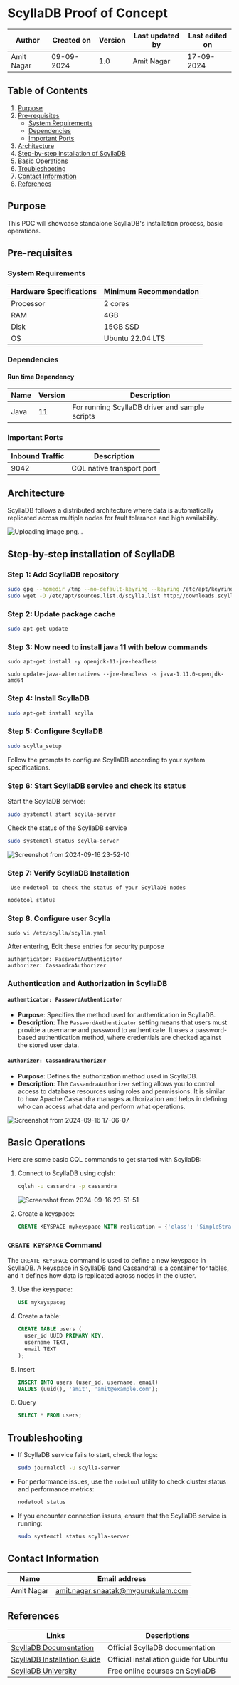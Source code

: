 # ScyllaDB Proof of Concept

| Author | Created on | Version | Last updated by | Last edited on |
|--------|------------|---------|----------------|----------------|
| Amit Nagar | 09-09-2024 | 1.0 | Amit Nagar | 17-09-2024 |

## Table of Contents

1. [Purpose](#purpose)
2. [Pre-requisites](#pre-requisites)
   - [System Requirements](#system-requirements)
   - [Dependencies](#dependencies)
   - [Important Ports](#important-ports)
3. [Architecture](#architecture)
4. [Step-by-step installation of ScyllaDB](#step-by-step-installation-of-scylladb)
5. [Basic Operations](#basic-operations)
6. [Troubleshooting](#troubleshooting)
7. [Contact Information](#contact-information)
8. [References](#references)
    

## Purpose

 This POC will showcase standalone ScyllaDB's installation process, basic operations.

## Pre-requisites

### System Requirements

| Hardware Specifications | Minimum Recommendation |
|-------------------------|------------------------|
| Processor               | 2 cores                |
| RAM                     | 4GB                    |
| Disk                    | 15GB SSD               |
| OS                      | Ubuntu 22.04 LTS       |

### Dependencies

#### Run time Dependency

| Name    | Version | Description                                    |
|---------|---------|------------------------------------------------|
| Java    | 11      | For running ScyllaDB driver and sample scripts |

### Important Ports

| Inbound Traffic | Description                    |
|-----------------|--------------------------------|
| 9042            | CQL native transport port      |


## Architecture

ScyllaDB follows a distributed architecture where data is automatically replicated across multiple nodes for fault tolerance and high availability.

![Uploading image.png…]()



## Step-by-step installation of ScyllaDB

### Step 1: Add ScyllaDB repository

```bash
sudo gpg --homedir /tmp --no-default-keyring --keyring /etc/apt/keyrings/scylladb.gpg --keyserver hkp://keyserver.ubuntu.com:80 --recv-keys 491c93b9de7496a7
sudo wget -O /etc/apt/sources.list.d/scylla.list http://downloads.scylladb.com/deb/debian/scylla-6.1.list
```

### Step 2: Update package cache

```bash
sudo apt-get update
```

### Step 3:  Now need to install java 11 with below commands
   
```
sudo apt-get install -y openjdk-11-jre-headless
```
```
sudo update-java-alternatives --jre-headless -s java-1.11.0-openjdk-amd64
```

### Step 4: Install ScyllaDB

```bash
sudo apt-get install scylla
```

### Step 5: Configure ScyllaDB

```bash
sudo scylla_setup
```

Follow the prompts to configure ScyllaDB according to your system specifications.

### Step 6: Start ScyllaDB service and check its status

Start the ScyllaDB service:

```bash
sudo systemctl start scylla-server

```
Check the status of the ScyllaDB service

```bash
sudo systemctl status scylla-server

```

![Screenshot from 2024-09-16 23-52-10](https://github.com/user-attachments/assets/2ffffcc9-e5df-4e0c-8580-b21311e0d833)



### Step 7: Verify ScyllaDB Installation

```
 Use nodetool to check the status of your ScyllaDB nodes
```
```bash
nodetool status
```
### Step 8. Configure user Scylla 
```
sudo vi /etc/scylla/scylla.yaml
```
After entering, Edit these entries for security purpose
```
authenticator: PasswordAuthenticator
authorizer: CassandraAuthorizer
```
### Authentication and Authorization in ScyllaDB

#### `authenticator: PasswordAuthenticator`
- **Purpose**: Specifies the method used for authentication in ScyllaDB.
- **Description**: The `PasswordAuthenticator` setting means that users must provide a username and password to authenticate. It uses a password-based authentication method, where credentials are checked against the stored user data.

#### `authorizer: CassandraAuthorizer`
- **Purpose**: Defines the authorization method used in ScyllaDB.
- **Description**: The `CassandraAuthorizer` setting allows you to control access to database resources using roles and permissions. It is similar to how Apache Cassandra manages authorization and helps in defining who can access what data and perform what operations.



![Screenshot from 2024-09-16 17-06-07](https://github.com/user-attachments/assets/d5cef51d-2122-427d-8d32-2203cbef1737)



## Basic Operations

Here are some basic CQL commands to get started with ScyllaDB:

1. Connect to ScyllaDB using cqlsh:
   ```bash
   cqlsh -u cassandra -p cassandra
   ```
   ![Screenshot from 2024-09-16 23-51-51](https://github.com/user-attachments/assets/5070a12a-a4ef-4bcc-8e46-9e682dd2947e)

2. Create a keyspace:
   ```sql
   CREATE KEYSPACE mykeyspace WITH replication = {'class': 'SimpleStrategy', 'replication_factor': 1};
   ```
### `CREATE KEYSPACE` Command

The `CREATE KEYSPACE` command is used to define a new keyspace in ScyllaDB. A keyspace in ScyllaDB (and Cassandra) is a container for tables, and it defines how data is replicated across nodes in the cluster.

3. Use the keyspace:
   ```sql
   USE mykeyspace;
   ```

4. Create a table:
   ```sql
   CREATE TABLE users (
     user_id UUID PRIMARY KEY,
     username TEXT,
     email TEXT
   );
   ```

5. Insert 
   ```sql
   INSERT INTO users (user_id, username, email) 
   VALUES (uuid(), 'amit', 'amit@example.com');
   ```

6. Query 
   ```sql
   SELECT * FROM users;
   ```

## Troubleshooting

- If ScyllaDB service fails to start, check the logs:
  ```bash
  sudo journalctl -u scylla-server
  ```

- For performance issues, use the `nodetool` utility to check cluster status and performance metrics:
  ```bash
  nodetool status
  ```

- If you encounter connection issues, ensure that the ScyllaDB service is running:
  ```bash
  sudo systemctl status scylla-server
  ```

## Contact Information

| Name       | Email address     |
|------------|-------------------|
| Amit Nagar | amit.nagar.snaatak@mygurukulam.com |

## References

| Links                                                | Descriptions                             |
|------------------------------------------------------|------------------------------------------|
| [ScyllaDB Documentation](https://docs.scylladb.com/) | Official ScyllaDB documentation          |
| [ScyllaDB Installation Guide](https://docs.scylladb.com/stable/operating-scylla/procedures/install/install-ubuntu.html) | Official installation guide for Ubuntu |
| [ScyllaDB University](https://university.scylladb.com/) | Free online courses on ScyllaDB       |
